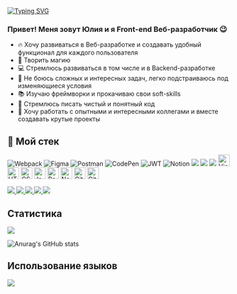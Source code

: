 [![Typing SVG](https://readme-typing-svg.herokuapp.com?color=%2336BCF7&lines=Front-end+Web+developer)](https://git.io/typing-svg)

### Привет! Меня зовут Юлия и я Front-end Веб-разработчик :wink:

- :fire: Хочу развиваться в Веб-разработке и создавать удобный функционал для каждого пользователя
- :crystal_ball: Творить магию 
- :computer: Стремлюсь развиваться в том числе и в Backend-разработке
- :muscle: Не боюсь сложных и интересных задач, легко подстраиваюсь под изменяющиеся условия
- :books: Изучаю фреймворки и прокачиваю свои soft-skills
- :pencil: Стремлюсь писать чистый и понятный код
- :beers: Хочу работать с опытными и интересными коллегами и вместе создавать крутые проекты


## :wrench: Мой стек


![Webpack](https://img.shields.io/badge/webpack-%238DD6F9.svg?style=for-the-badge&logo=webpack&logoColor=black)
![Figma](https://img.shields.io/badge/figma-%23F24E1E.svg?style=for-the-badge&logo=figma&logoColor=white)
![Postman](https://img.shields.io/badge/Postman-FF6C37?style=for-the-badge&logo=postman&logoColor=white)
![CodePen](https://img.shields.io/badge/Codepen-000000?style=for-the-badge&logo=codepen&logoColor=white)
![JWT](https://img.shields.io/badge/JWT-black?style=for-the-badge&logo=JSON%20web%20tokens)
![Notion](https://img.shields.io/badge/Notion-%23000000.svg?style=for-the-badge&logo=notion&logoColor=white)
<img src="https://img.shields.io/badge/-БЭМ-00A3D9?style=flat&amp;logo=bem&amp;logoColor=white" />
<img src="https://img.shields.io/badge/-ES6-F7DF1E?style=flat&amp;logo=javascript&amp;logoColor=black" />
<img src="https://img.shields.io/badge/-ООП-008CBA?style=flat&amp;logo=javascript&amp;logoColor=white" />
<img alt="Visual Studio Code" width="26px" src="https://cdn.jsdelivr.net/gh/devicons/devicon/icons/vscode/vscode-original.svg" />
<img alt="HTML5" width="26px" src="https://cdn.jsdelivr.net/gh/devicons/devicon/icons/html5/html5-original.svg" />
<img alt="CSS3" width="26px" src="https://cdn.jsdelivr.net/gh/devicons/devicon/icons/css3/css3-original.svg" />
<img alt="JavaScript" width="26px" src="https://cdn.jsdelivr.net/gh/devicons/devicon/icons/javascript/javascript-original.svg" />
<img alt="React" width="26px" src="https://cdn.jsdelivr.net/gh/devicons/devicon/icons/react/react-original.svg" />
<img alt="Node.js" width="26px" src="https://cdn.jsdelivr.net/gh/devicons/devicon/icons/nodejs/nodejs-original.svg" />
<img alt="Git" width="26px" src="https://cdn.jsdelivr.net/gh/devicons/devicon/icons/git/git-original.svg" />
<img alt="GitHub" width="26px" src="https://user-images.githubusercontent.com/3369400/139447912-e0f43f33-6d9f-45f8-be46-2df5bbc91289.png" />


<p align="left">
<a href="https://github.com/harish-sethuraman/readme-components">
<img  src="https://readme-components.vercel.app/api?component=linearprogress&skill=HTML&value=80&design=candy&fill=ff69b4">
</a>
<a href="https://github.com/harish-sethuraman/readme-components">
<img  src="https://readme-components.vercel.app/api?component=linearprogress&skill=CSS&value=70&design=candy&fill=ff69b4">
</a>
<a href="https://github.com/harish-sethuraman/readme-components">
<img  src="https://readme-components.vercel.app/api?component=linearprogress&skill=JS&value=50&design=candy&fill=ff69b4">
</a>
<a href="https://github.com/harish-sethuraman/readme-components">
<img  src="https://readme-components.vercel.app/api?component=linearprogress&skill=REACT&value=60&design=candy&fill=ff69b4">
</a>
<a href="https://github.com/harish-sethuraman/readme-components">
<img  src="https://readme-components.vercel.app/api?component=linearprogress&skill=GIT&value=70&design=candy&fill=ff69b4">
</a>
</p>


## Статистика 

<a align="center" href="https://git.io/streak-stats">
  <img src="https://streak-stats.demolab.com/?user=YukinaSan91&theme=dark" />
</a>

![Anurag's GitHub stats](https://github-readme-stats.vercel.app/api?username=YukinaSan91&show_icons=true&theme=radical)

## Использование языков

<a align="center" href="https://github.com/anuraghazra/github-readme-stats">
  <img src="https://github-readme-stats.vercel.app/api/top-langs/?username=anuraghazra&layout=compact" />
</a>

